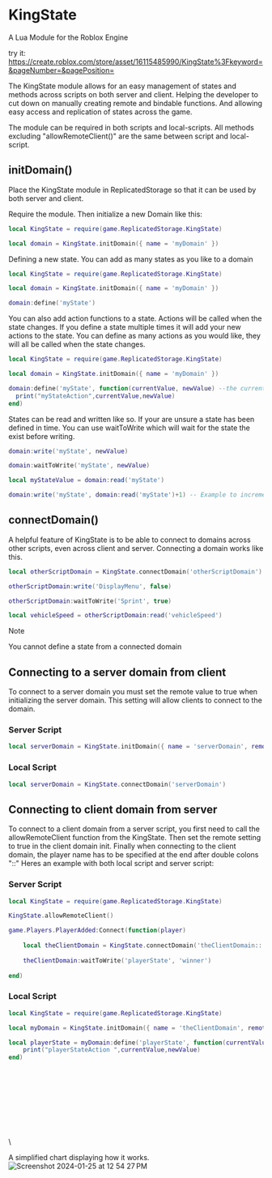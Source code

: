 # KingState
A Lua Module for the Roblox Engine

try it: https://create.roblox.com/store/asset/16115485990/KingState%3Fkeyword=&pageNumber=&pagePosition=

The KingState module allows for an easy management of states and methods across scripts on both server and client.
Helping the developer to cut down on manually creating remote and bindable functions. And allowing easy access and replication of states across the game.

The module can be required in both scripts and local-scripts. All methods excluding "allowRemoteClient()" are the same between script and local-script.

## initDomain()

Place the KingState module in ReplicatedStorage so that it can be used by both server and client.

Require the module. Then initialize a new Domain like this:

```lua
local KingState = require(game.ReplicatedStorage.KingState)

local domain = KingState.initDomain({ name = 'myDomain' })

```

Defining a new state. You can add as many states as you like to a domain

```lua
local KingState = require(game.ReplicatedStorage.KingState)

local domain = KingState.initDomain({ name = 'myDomain' })

domain:define('myState')

```

You can also add action functions to a state. Actions will be called when the state changes. If you define a state multiple times it will add your new actions to the state. You can define as many actions as you would like, they will all be called when the state changes.

```lua
local KingState = require(game.ReplicatedStorage.KingState)

local domain = KingState.initDomain({ name = 'myDomain' })

domain:define('myState', function(currentValue, newValue) --the currentValue and the newValue of the state will be passed in
  print("myStateAction",currentValue,newValue)
end)

```

States can be read and written like so. If your are unsure a state has been defined in time. You can use waitToWrite which will wait for the state the exist before writing.

```lua
domain:write('myState', newValue)

domain:waitToWrite('myState', newValue)

local myStateValue = domain:read('myState')

domain:write('myState', domain:read('myState')+1) -- Example to increment a state value

```

## connectDomain()

A helpful feature of KingState is to be able to connect to domains across other scripts, even across client and server.
Connecting a domain works like this.

```lua
local otherScriptDomain = KingState.connectDomain('otherScriptDomain')

otherScriptDomain:write('DisplayMenu', false)

otherScriptDomain:waitToWrite('Sprint', true)

local vehicleSpeed = otherScriptDomain:read('vehicleSpeed')

```
>[!NOTE]
> You cannot define a state from a connected domain

## Connecting to a server domain from client

To connect to a server domain you must set the remote value to true when initializing the server domain. This setting will allow clients to connect to the domain.

### Server Script
```lua
local serverDomain = KingState.initDomain({ name = 'serverDomain', remote = true })
```
### Local Script
```lua
local serverDomain = KingState.connectDomain('serverDomain')
```

## Connecting to client domain from server

To connect to a client domain from a server script, you first need to call the allowRemoteClient function from the KingState.
Then set the remote setting to true in the client domain init.
Finally when connecting to the client domain, the player name has to be specified at the end after double colons "::"
Heres an example with both local script and server script:

### Server Script
```lua
local KingState = require(game.ReplicatedStorage.KingState)

KingState.allowRemoteClient()

game.Players.PlayerAdded:Connect(function(player)
	
	local theClientDomain = KingState.connectDomain('theClientDomain::'..player.Name)
	
	theClientDomain:waitToWrite('playerState', 'winner')
	
end)

```
### Local Script
```lua
local KingState = require(game.ReplicatedStorage.KingState)

local myDomain = KingState.initDomain({ name = 'theClientDomain', remote = true }) --remember to set remote to true

local playerState = myDomain:define('playerState', function(currentValue, newValue)
	print("playerStateAction ",currentValue,newValue)
end)

```

\
\
\
\
\
\
\
\
\




A simplified chart displaying how it works.
![Screenshot 2024-01-25 at 12 54 27 PM](https://github.com/NoahSpencerCode/KingState/assets/84402734/44ec9208-d0da-4f86-b0ac-ba731e207049)
